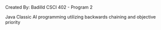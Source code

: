 Created By: Badilld
CSCI 402 - Program 2

Java Classic AI programming utilizing backwards chaining and objective priority 
